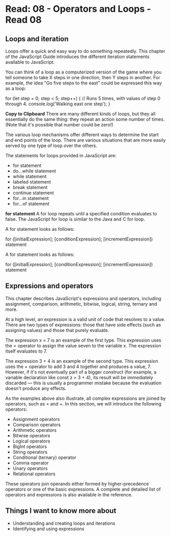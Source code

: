 # Read: 08 - Operators and Loops - Read 08

## Loops and iteration

Loops offer a quick and easy way to do something repeatedly. This chapter of the JavaScript Guide introduces the different iteration statements available to JavaScript.

You can think of a loop as a computerized version of the game where you tell someone to take X steps in one direction, then Y steps in another. For example, the idea "Go five steps to the east" could be expressed this way as a loop:

for (let step = 0; step < 5; step++) {
  // Runs 5 times, with values of step 0 through 4.
  console.log('Walking east one step');
}

**Copy to Clipboard**
There are many different kinds of loops, but they all essentially do the same thing: they repeat an action some number of times. (Note that it's possible that number could be zero!)

The various loop mechanisms offer different ways to determine the start and end points of the loop. There are various situations that are more easily served by one type of loop over the others.

The statements for loops provided in JavaScript are:

+ for statement
+ do...while statement
+ while statement
+ labeled statement
+ break statement
+ continue statement
+ for...in statement
+ for...of statement

**for statement**
A for loop repeats until a specified condition evaluates to false. The JavaScript for loop is similar to the Java and C for loop.

A for statement looks as follows:

for ([initialExpression]; [conditionExpression]; [incrementExpression])
  statement

A for statement looks as follows:

for ([initialExpression]; [conditionExpression]; [incrementExpression])
  statement

## Expressions and operators

This chapter describes JavaScript's expressions and operators, including assignment, comparison, arithmetic, bitwise, logical, string, ternary and more.

At a high level, an expression is a valid unit of code that resolves to a value. There are two types of expressions: those that have side effects (such as assigning values) and those that purely evaluate.

The expression x = 7 is an example of the first type. This expression uses the = operator to assign the value seven to the variable x. The expression itself evaluates to 7.

The expression 3 + 4 is an example of the second type. This expression uses the + operator to add 3 and 4 together and produces a value, 7. However, if it's not eventually part of a bigger construct (for example, a variable declaration like const z = 3 + 4), its result will be immediately discarded — this is usually a programmer mistake because the evaluation doesn't produce any effects.

As the examples above also illustrate, all complex expressions are joined by operators, such as = and +. In this section, we will introduce the following operators:

+ Assignment operators
+ Comparison operators
+ Arithmetic operators
+ Bitwise operators
+ Logical operators
+ BigInt operators
+ String operators
+ Conditional (ternary) operator
+ Comma operator
+ Unary operators
+ Relational operators

These operators join operands either formed by higher-precedence operators or one of the basic expressions. A complete and detailed list of operators and expressions is also available in the reference.

## Things I want to know more about

+ Understanding and creating loops and iterations
+ Identifying and using expressions
